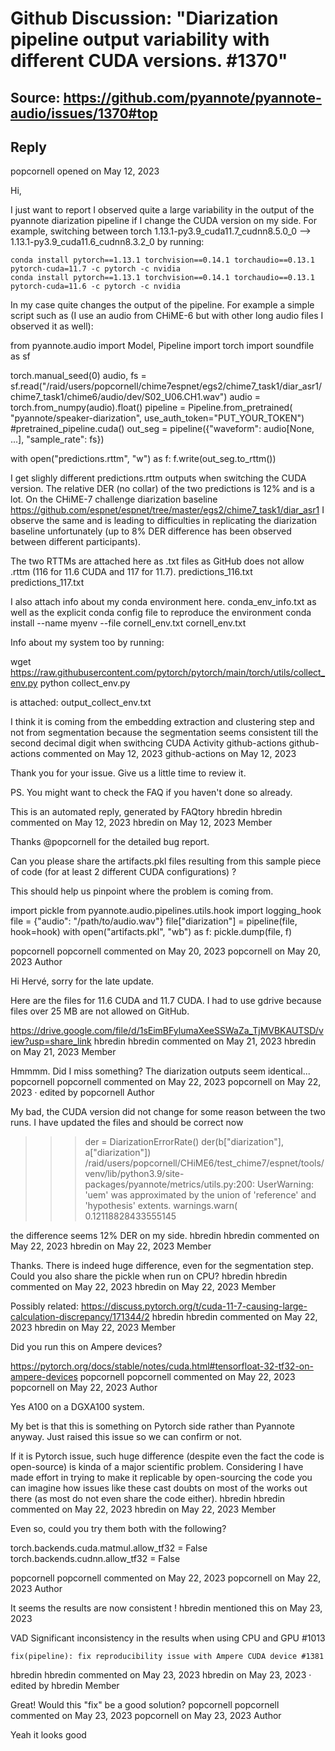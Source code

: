 # Github Discussion: "Diarization pipeline output variability with different CUDA versions.  #1370"

## Source: https://github.com/pyannote/pyannote-audio/issues/1370#top

## Reply
popcornell
opened on May 12, 2023

Hi,

I just want to report I observed quite a large variability in the output of the pyannote diarization pipeline if I change the CUDA version on my side.
For example, switching between torch 1.13.1-py3.9_cuda11.7_cudnn8.5.0_0 --> 1.13.1-py3.9_cuda11.6_cudnn8.3.2_0 by running:

    conda install pytorch==1.13.1 torchvision==0.14.1 torchaudio==0.13.1 pytorch-cuda=11.7 -c pytorch -c nvidia
    conda install pytorch==1.13.1 torchvision==0.14.1 torchaudio==0.13.1 pytorch-cuda=11.6 -c pytorch -c nvidia

In my case quite changes the output of the pipeline.
For example a simple script such as (I use an audio from CHiME-6 but with other long audio files I observed it as well):

from pyannote.audio import Model, Pipeline
import torch
import soundfile as sf


torch.manual_seed(0)
audio, fs = sf.read("/raid/users/popcornell/chime7espnet/egs2/chime7_task1/diar_asr1/chime7_task1/chime6/audio/dev/S02_U06.CH1.wav")
audio = torch.from_numpy(audio).float()
pipeline = Pipeline.from_pretrained(
        "pyannote/speaker-diarization",
        use_auth_token="PUT_YOUR_TOKEN")
#pretrained_pipeline.cuda()
out_seg = pipeline({"waveform": audio[None, ...], "sample_rate": fs})

with open("predictions.rttm", "w") as f:
    f.write(out_seg.to_rttm())

I get slighly different predictions.rttm outputs when switching the CUDA version.
The relative DER (no collar) of the two predictions is 12% and is a lot.
On the CHiME-7 challenge diarization baseline https://github.com/espnet/espnet/tree/master/egs2/chime7_task1/diar_asr1 I observe the same and is leading to difficulties in replicating the diarization baseline unfortunately (up to 8% DER difference has been observed between different participants).

The two RTTMs are attached here as .txt files as GitHub does not allow .rttm (116 for 11.6 CUDA and 117 for 11.7).
predictions_116.txt
predictions_117.txt

I also attach info about my conda environment here.
conda_env_info.txt
as well as the explicit conda config file to reproduce the environment conda install --name myenv --file cornell_env.txt 
cornell_env.txt

Info about my system too by running:

wget https://raw.githubusercontent.com/pytorch/pytorch/main/torch/utils/collect_env.py
python collect_env.py

is attached:
output_collect_env.txt

I think it is coming from the embedding extraction and clustering step and not from segmentation because the segmentation seems consistent till the second decimal digit when swithcing CUDA
Activity
github-actions
github-actions commented on May 12, 2023
github-actions
on May 12, 2023

Thank you for your issue. Give us a little time to review it.

PS. You might want to check the FAQ if you haven't done so already.

This is an automated reply, generated by FAQtory
hbredin
hbredin commented on May 12, 2023
hbredin
on May 12, 2023
Member

Thanks @popcornell for the detailed bug report.

Can you please share the artifacts.pkl files resulting from this sample piece of code (for at least 2 different CUDA configurations) ?

This should help us pinpoint where the problem is coming from.

import pickle
from pyannote.audio.pipelines.utils.hook import logging_hook
file = {"audio": "/path/to/audio.wav"}
file["diarization"] = pipeline(file, hook=hook)
with open("artifacts.pkl", "wb") as f:
    pickle.dump(file, f)

popcornell
popcornell commented on May 20, 2023
popcornell
on May 20, 2023
Author

Hi Hervé, sorry for the late update.

Here are the files for 11.6 CUDA and 11.7 CUDA.
I had to use gdrive because files over 25 MB are not allowed on GitHub.

https://drive.google.com/file/d/1sEimBFylumaXeeSSWaZa_TjMVBKAUTSD/view?usp=share_link
hbredin
hbredin commented on May 21, 2023
hbredin
on May 21, 2023
Member

Hmmmm. Did I miss something? The diarization outputs seem identical...
popcornell
popcornell commented on May 22, 2023
popcornell
on May 22, 2023 · edited by popcornell
Author

My bad, the CUDA version did not change for some reason between the two runs.
I have updated the files and should be correct now

>>> der = DiarizationErrorRate()
>>> der(b["diarization"], a["diarization"])
/raid/users/popcornell/CHiME6/test_chime7/espnet/tools/venv/lib/python3.9/site-packages/pyannote/metrics/utils.py:200: UserWarning: 'uem' was approximated by the union of 'reference' and 'hypothesis' extents.
  warnings.warn(
0.12118828433555145

the difference seems 12% DER on my side.
hbredin
hbredin commented on May 22, 2023
hbredin
on May 22, 2023
Member

Thanks. There is indeed huge difference, even for the segmentation step.
Could you also share the pickle when run on CPU?
hbredin
hbredin commented on May 22, 2023
hbredin
on May 22, 2023
Member

Possibly related: https://discuss.pytorch.org/t/cuda-11-7-causing-large-calculation-discrepancy/171344/2
hbredin
hbredin commented on May 22, 2023
hbredin
on May 22, 2023
Member

Did you run this on Ampere devices?

https://pytorch.org/docs/stable/notes/cuda.html#tensorfloat-32-tf32-on-ampere-devices
popcornell
popcornell commented on May 22, 2023
popcornell
on May 22, 2023
Author

Yes A100 on a DGXA100 system.

My bet is that this is something on Pytorch side rather than Pyannote anyway. Just raised this issue so we can confirm or not.

If it is Pytorch issue, such huge difference (despite even the fact the code is open-source) is kinda of a major scientific problem.
Considering I have made effort in trying to make it replicable by open-sourcing the code you can imagine how issues like these cast doubts on most of the works out there (as most do not even share the code either).
hbredin
hbredin commented on May 22, 2023
hbredin
on May 22, 2023
Member

Even so, could you try them both with the following?

torch.backends.cuda.matmul.allow_tf32 = False
torch.backends.cudnn.allow_tf32 = False

popcornell
popcornell commented on May 22, 2023
popcornell
on May 22, 2023
Author

It seems the results are now consistent !
hbredin
mentioned this on May 23, 2023

VAD Significant inconsistency in the results when using CPU and GPU #1013

    fix(pipeline): fix reproducibility issue with Ampere CUDA device #1381

hbredin
hbredin commented on May 23, 2023
hbredin
on May 23, 2023 · edited by hbredin
Member

Great! Would this "fix" be a good solution?
popcornell
popcornell commented on May 23, 2023
popcornell
on May 23, 2023
Author

Yeah it looks good